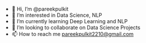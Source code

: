 - 👋 Hi, I’m @pareekpulkit
- 👀 I’m interested in Data Science, NLP
- 🌱 I’m currently learning Deep Learning and NLP
- 💞️ I’m looking to collaborate on Data Science Projects
- 📫 How to reach me pareekpulkit2210@gmail.com

<!---
pareekpulkit/pareekpulkit is a ✨ special ✨ repository because its `README.md` (this file) appears on your GitHub profile.
You can click the Preview link to take a look at your changes.
--->
